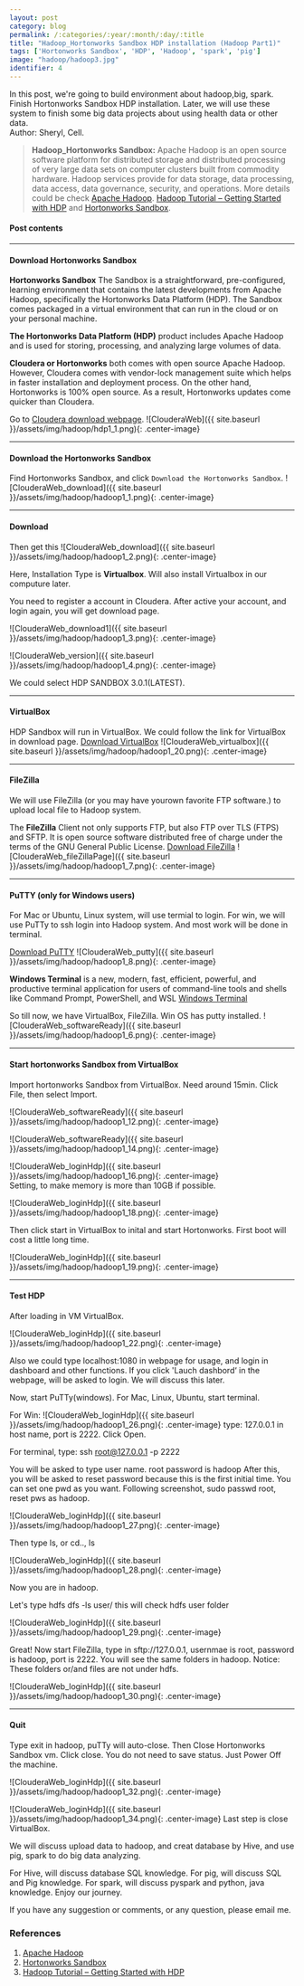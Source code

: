 ```yaml
---
layout: post
category: blog
permalink: /:categories/:year/:month/:day/:title
title: "Hadoop_Hortonworks Sandbox HDP installation (Hadoop Part1)"
tags: ['Hortonworks Sandbox', 'HDP', 'Hadoop', 'spark', 'pig']
image: "hadoop/hadoop3.jpg"
identifier: 4
---
```


In this post, we're going to build environment about hadoop,big, spark. Finish Hortonworks Sandbox HDP installation. Later, we will use these system to finish some big data projects about using health data or other data.
<br> 
Author: Sheryl, Cell.

<!--more-->

<blockquote class="tip">
<strong>Hadoop_Hortonworks Sandbox:</strong> Apache Hadoop is an open source software platform for distributed storage and distributed processing of very large data sets on computer clusters built from commodity hardware.  Hadoop services provide for data storage, data processing, data access, data governance, security, and operations. More details could be check 
<a href="https://hortonworks.com/apache/hadoop/">Apache Hadoop</a>.
<a href="https://hortonworks.com/tutorial/hadoop-tutorial-getting-started-with-hdp/">Hadoop Tutorial – Getting Started with HDP</a>
and <a href="https://www.cloudera.com/downloads/hortonworks-sandbox.html">Hortonworks Sandbox</a>.
</blockquote>

<div class="list-of-contents">
  <h4>Post contents</h4>
  <ul></ul>
</div>

<hr class="with-margin">
<h4 class="header" id="intro">Download Hortonworks Sandbox</h4>

**Hortonworks Sandbox** The Sandbox is a straightforward, pre-configured, learning environment that contains the latest developments from Apache Hadoop, specifically the Hortonworks Data Platform (HDP). The Sandbox comes packaged in a virtual environment that can run in the cloud or on your personal machine.

**The Hortonworks Data Platform (HDP)** product includes Apache Hadoop and is used for storing, processing, and analyzing large volumes of data.

**Cloudera or Hortonworks** both comes with open source Apache Hadoop. However, Cloudera comes with vendor-lock management suite which helps in faster installation and deployment process. On the other hand, Hortonworks is 100% open source. As a result, Hortonworks updates come quicker than Cloudera.

Go to [Cloudera download webpage](https://www.cloudera.com/downloads.html).
![ClouderaWeb]({{ site.baseurl }}/assets/img/hadoop/hdp1_1.png){: .center-image}

<hr class="with-margin">
<h4 class="header" id="basic-implementation">Download the Hortonworks Sandbox</h4>

Find Hortonworks Sandbox, and click `Download the Hortonworks Sandbox`.
![ClouderaWeb_download]({{ site.baseurl }}/assets/img/hadoop/hadoop1_1.png){: .center-image}


<hr class="with-margin">
<h4 class="header" id="outro">Download</h4>
Then get this 
![ClouderaWeb_download]({{ site.baseurl }}/assets/img/hadoop/hadoop1_2.png){: .center-image}

Here, Installation Type is <strong>Virtualbox</strong>. Will also install Virtualbox in our computure later.

You need to register a account in Cloudera. After active your account, and login again, you will get download page.

![ClouderaWeb_download1]({{ site.baseurl }}/assets/img/hadoop/hadoop1_3.png){: .center-image}

![ClouderaWeb_version]({{ site.baseurl }}/assets/img/hadoop/hadoop1_4.png){: .center-image}


We could select HDP SANDBOX 3.0.1(LATEST).

<hr class="with-margin">
<h4 class="header" id="outro">VirtualBox</h4>


HDP Sandbox will run in VirtualBox. We could follow the link for VirtualBox in download page.
[Download VirtualBox](https://www.virtualbox.org/wiki/Downloads)
![ClouderaWeb_virtualbox]({{ site.baseurl }}/assets/img/hadoop/hadoop1_20.png){: .center-image}

<hr class="with-margin">
<h4 class="header" id="outro">FileZilla</h4>
We will use FileZilla (or  you may have yourown favorite FTP software.) to upload local file to Hadoop system.

The <strong>FileZilla</strong> Client not only supports FTP, but also FTP over TLS (FTPS) and SFTP. It is open source software distributed free of charge under the terms of the GNU General Public License.
[Download FileZilla](https://filezilla-project.org/download.php?platform=win64)
![ClouderaWeb_fileZillaPage]({{ site.baseurl }}/assets/img/hadoop/hadoop1_7.png){: .center-image}


<hr class="with-margin">
<h4 class="header" id="outro">PuTTY (only for Windows users)</h4>

For Mac or Ubuntu, Linux system, will use termial to login.
For win, we will use PuTTy to ssh login into Hadoop system. And most work will be done in terminal.

[Download PuTTY](https://www.chiark.greenend.org.uk/~sgtatham/putty/latest.html)
![ClouderaWeb_putty]({{ site.baseurl }}/assets/img/hadoop/hadoop1_8.png){: .center-image}

<strong>Windows Terminal</strong> is a new, modern, fast, efficient, powerful, and productive terminal application for users of command-line tools and shells like Command Prompt, PowerShell, and WSL
[Windows Terminal](https://github.com/microsoft/Terminal)

So till now, we have VirtualBox, FileZilla. Win OS has putty installed.
![ClouderaWeb_softwareReady]({{ site.baseurl }}/assets/img/hadoop/hadoop1_6.png){: .center-image}

<hr class="with-margin">
<h4 class="header" id="outro">Start hortonworks Sandbox from VirtualBox</h4>
Import hortonworks Sandbox from VirtualBox. Need around 15min. Click File, then select Import.

![ClouderaWeb_softwareReady]({{ site.baseurl }}/assets/img/hadoop/hadoop1_12.png){: .center-image}

![ClouderaWeb_softwareReady]({{ site.baseurl }}/assets/img/hadoop/hadoop1_14.png){: .center-image}

![ClouderaWeb_loginHdp]({{ site.baseurl }}/assets/img/hadoop/hadoop1_16.png){: .center-image}
<br>
Setting, to make memory is more than 10GB if possible.

![ClouderaWeb_loginHdp]({{ site.baseurl }}/assets/img/hadoop/hadoop1_18.png){: .center-image}

Then click start in VirtualBox to inital and start Hortonworks. First boot will cost a little long time.

![ClouderaWeb_loginHdp]({{ site.baseurl }}/assets/img/hadoop/hadoop1_19.png){: .center-image}


<hr class="with-margin">
<h4 class="header" id="outro">Test HDP</h4>
After loading in VM VirtualBox.

![ClouderaWeb_loginHdp]({{ site.baseurl }}/assets/img/hadoop/hadoop1_22.png){: .center-image}

Also we could type localhost:1080 in webpage for usage, and login in dashboard and other functions. If you click 'Lauch dashbord‘ in the webpage, will be asked to login. We will discuss this later. 

Now, start PuTTy(windows). For Mac, Linux, Ubuntu, start terminal.

For Win:
![ClouderaWeb_loginHdp]({{ site.baseurl }}/assets/img/hadoop/hadoop1_26.png){: .center-image}
type: 127.0.0.1 in host name, port is 2222. Click Open.

For terminal, type: ssh root@127.0.0.1 -p 2222

You will be asked to type user name.  root
password is hadoop
After this, you will be asked to reset password because this is the first initial time.
You can set one pwd as you want. Following screenshot, sudo passwd root, reset pws as hadoop.

![ClouderaWeb_loginHdp]({{ site.baseurl }}/assets/img/hadoop/hadoop1_27.png){: .center-image}

Then type ls, or cd.., ls

![ClouderaWeb_loginHdp]({{ site.baseurl }}/assets/img/hadoop/hadoop1_28.png){: .center-image}

Now you are in hadoop.

Let's type hdfs dfs -ls user/
this will check hdfs user folder

![ClouderaWeb_loginHdp]({{ site.baseurl }}/assets/img/hadoop/hadoop1_29.png){: .center-image}

Great!
Now start FileZilla, type in sftp://127.0.0.1, usernmae is root, password is hadoop, port is 2222.
You will see the same folders in hadoop. Notice: These folders or/and files are not under hdfs.

![ClouderaWeb_loginHdp]({{ site.baseurl }}/assets/img/hadoop/hadoop1_30.png){: .center-image}

<hr class="with-margin">
<h4 class="header" id="outro">Quit</h4>
Type exit in hadoop, puTTy will auto-close.
Then Close Hortonworks Sandbox vm. Click close. You do not need to save status. Just Power Off the machine.

![ClouderaWeb_loginHdp]({{ site.baseurl }}/assets/img/hadoop/hadoop1_32.png){: .center-image}

![ClouderaWeb_loginHdp]({{ site.baseurl }}/assets/img/hadoop/hadoop1_34.png){: .center-image}
Last step is close VirtualBox.

We will discuss upload data to hadoop, and creat database by Hive, and use pig, spark to do big data analyzing.

For Hive, will discuss database SQL knowledge.
For pig, will discuss SQL and Pig knowledge.
For spark, will discuss pyspark and python, java knowledge.
Enjoy our journey. 

If you have any suggestion or comments, or any question, please email me.


### References

<ol>
  <li><a href="https://hortonworks.com/tutorial/hadoop-tutorial-getting-started-with-hdp/">Apache Hadoop</a></li>
  <li><a href="https://www.cloudera.com/downloads/hortonworks-sandbox.html">Hortonworks Sandbox</a></li>
  <li><a href="https://hortonworks.com/apache/hadoop/">Hadoop Tutorial – Getting Started with HDP</a></li>
</ol>
